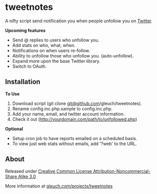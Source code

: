 # tweetnotes #

A nifty script send notification you when people unfollow you on [Twitter](http://www.twitter.com).

**Upcoming features**

* Send @ replies to users who unfollow you.
* Add stats on who, what, when.
* Notifications on when users re-follow.
* Ability to unfollow those who unfollow you. (auto-unfollow).
* Expand more upon the base Twitter library.
* Switch to OAuth.



## Installation ##

**To Use**

1. Download script (git clone git@github.com/gleuch/tweetnotes).
2. Rename config.inc.php.sample to config.inc.php.
3. Add your name, email, and twitter account information.
4. Check it out (http://yourdomain.com/path/to/unfollowed.php)

**Optional**

* Setup cron job to have reports emailed on a scheduled basis.
* To view just web stats without emails, add '?web' to the URL.


## About ##

Released under [Creative Common License Attribution-Noncommercial-Share Alike 3.0](http://creativecommons.org/licenses/by-nc-sa/3.0/us/)

More information at [gleuch.com/projects/tweetnotes](http://www.gleuch.com/projects/tweetnotes)
